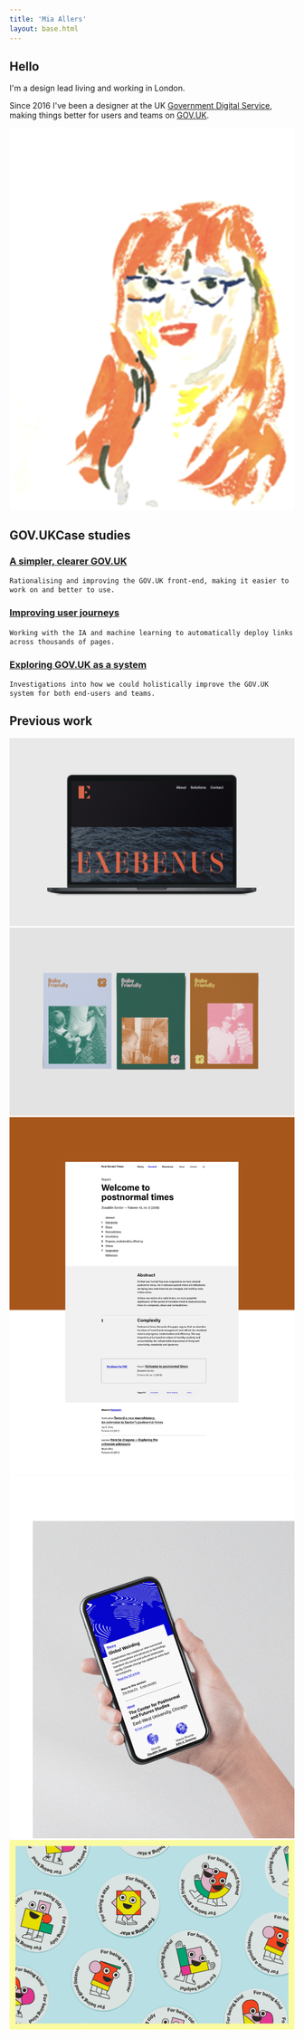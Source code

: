 ```yaml
---
title: 'Mia Allers'
layout: base.html
---
```




<section>
<div class="grid">
  <div class="about">
   <h1>Hello</h1>
  
   I'm a design lead living and working in London. 

   Since 2016 I've been a designer at the UK <a href="https://www.gov.uk/government/organisations/government-digital-service">Government Digital Service</a>, making things better for users and teams on <a href="https://www.gov.uk/">GOV.UK</a>. 

  </div>
    <img  class="about-img" src="/assets/images/portrait.png" alt="An illustration of me, Mia!"> 
  </div>
</section>

<section>
<div class="[ grid ] [ projects ]">
<div class="right">
   <h2><span class="gov-logo">GOV.UK</span>Case studies</h2>
   <h3 id="project-1"><a href="/template">A simpler, clearer GOV.UK</a></h3>
   
    Rationalising and improving the GOV.UK front-end, making it easier to work on and better to use.  

   <h3 id="project-2"><a href="/taxonomy">Improving user journeys</a></h3>

    Working with the IA and machine learning to automatically deploy links across thousands of pages.

   <h3 id="project-3"><a href="/content-types">Exploring GOV.UK as a system</a></h3>

    Investigations into how we could holistically improve the GOV.UK system for both end-users and teams.      

</div>
</div>
</section>

<section class="gallery">
<div class="[ grid ]">  
  <h2 class="right">Previous work</h2>
</div>


 <div class="grid">     
 
 <!-- <img  class="left-small" src="/assets/images/exebenus.png" alt="Exebenus logo mark">  -->
 <img  class="right-big" src="/assets/images/exebenus2.png" alt="Exebenus website treatment shown on a laptop"> 


<picture class="left-big">
    <source media="(min-width: 800px)" srcset="/assets/images/bf-postcards.png">
    <source media="(max-width: 400px)" srcset="/assets/images/bf-postcards-mob.png">
    <img src="/assets/images/bf-postcards.png" alt="Baby Friendly promotional postcards">
</picture> 

 <img  class="left-half" src="/assets/images/pnt1.png" alt="A man holds a mobile phone in his hand, showing a webpage from Post Normal Times"> 
 <img  class="right-half" src="/assets/images/pnt2.png" alt="A man holds a mobile phone in his hand, showing a webpage from Post Normal Times"> 

 <img  class="left-big" src="/assets/images/mission-patches.png" alt="Stickers for kids"> 

</div>
</section>





